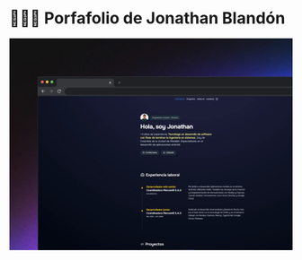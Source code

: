 # 👨🏻‍💻 Porfafolio de Jonathan Blandón

<div align="center">
<a href="https://porfolio.dev/">
<img src="./public/porfolio.webp">
</a>
<p></p>
</div>
